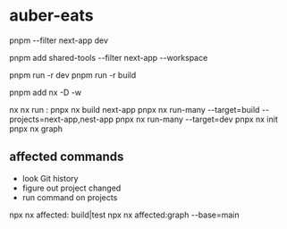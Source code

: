 # auber-eats


pnpm --filter next-app dev

pnpm add shared-tools --filter next-app --workspace

pnpm run -r dev
pnpm run -r build

pnpm add nx -D -w


nx <target> <project>
nx  run <projext>:<target>
pnpx nx build next-app
pnpx nx run-many --target=build --projects=next-app,nest-app
pnpx nx run-many --target=dev 
pnpx nx init
pnpx nx graph

## affected commands
- look Git history
- figure out project changed
- run command on projects

npx nx affected:<target>    build|test
npx nx affected:graph --base=main


